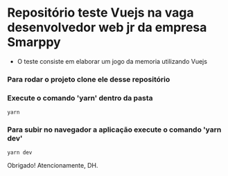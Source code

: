 # Repositório teste Vuejs na vaga desenvolvedor web jr da empresa Smarppy 

- O teste consiste em elaborar um jogo da memoria utilizando Vuejs


### Para rodar o projeto clone ele desse repositório
### Execute o comando 'yarn' dentro da pasta
```
yarn
```

### Para subir no navegador a aplicação execute o comando 'yarn dev'
```
yarn dev
```


Obrigado! Atencionamente, DH.
